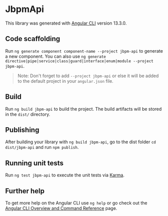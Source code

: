 # JbpmApi

This library was generated with [Angular CLI](https://github.com/angular/angular-cli) version 13.3.0.

## Code scaffolding

Run `ng generate component component-name --project jbpm-api` to generate a new component. You can also use `ng generate directive|pipe|service|class|guard|interface|enum|module --project jbpm-api`.
> Note: Don't forget to add `--project jbpm-api` or else it will be added to the default project in your `angular.json` file. 

## Build

Run `ng build jbpm-api` to build the project. The build artifacts will be stored in the `dist/` directory.

## Publishing

After building your library with `ng build jbpm-api`, go to the dist folder `cd dist/jbpm-api` and run `npm publish`.

## Running unit tests

Run `ng test jbpm-api` to execute the unit tests via [Karma](https://karma-runner.github.io).

## Further help

To get more help on the Angular CLI use `ng help` or go check out the [Angular CLI Overview and Command Reference](https://angular.io/cli) page.
